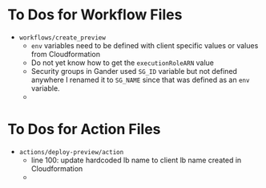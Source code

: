 # To Dos for Workflow Files

- `workflows/create_preview`
  - `env` variables need to be defined with client specific values or values from Cloudformation
  - Do not yet know how to get the `executionRoleARN` value
  - Security groups in Gander used `SG_ID` variable but not defined anywhere I renamed it to `SG_NAME` since that was defined as an `env` variable.
  -

# To Dos for Action Files

- `actions/deploy-preview/action`
  - line 100: update hardcoded lb name to client lb name created in Cloudformation
  -
